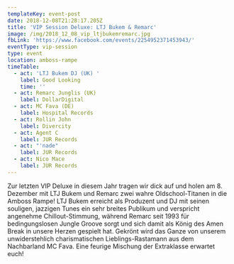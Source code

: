 ```yaml
---
templateKey: event-post
date: 2018-12-08T21:28:17.205Z
title: 'VIP Session Deluxe: LTJ Bukem & Remarc'
image: /img/2018_12_08_vip_ltjbukemremarc.jpg
fbLink: 'https://www.facebook.com/events/2254952371453943/'
eventType: vip-session
type: event
location: amboss-rampe
timeTable:
  - act: 'LTJ Bukem DJ (UK) '
    label: Good Looking
    time: ''
  - act: Remarc Junglis (UK)
    label: DollarDigital
  - act: MC Fava (DE)
    label: Hospital Records
  - act: Rollin John
    label: Divercity
  - act: Agent C
    label: JUR Records
  - act: "'nade"
    label: JUR Records
  - act: Nico Mace
    label: JUR Records
---
```


Zur letzten VIP Deluxe in diesem Jahr tragen wir dick auf und holen am 8. Dezember mit LTJ Bukem und Remarc zwei wahre Oldschool-Titanen in die Amboss Rampe! LTJ Bukem erreicht als Produzent und DJ mit seinen souligen, jazzigen Tunes ein sehr breites Publikum und verspricht angenehme Chillout-Stimmung, während Remarc seit 1993 für bedingungslosen Jungle Groove sorgt und sich damit als König des Amen Break in unsere Herzen gespielt hat. Gekrönt wird das Ganze von unserem unwiderstehlich charismatischen Lieblings-Rastamann aus dem Nachbarland MC Fava. Eine feurige Mischung der Extraklasse erwartet euch!
